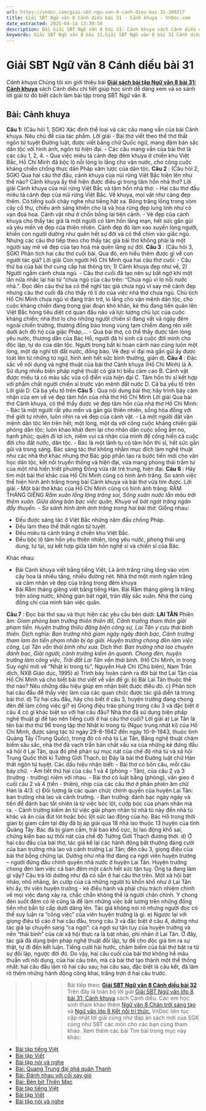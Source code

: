 ```yaml
---
url: https://vndoc.com/giai-sbt-ngu-van-8-canh-dieu-bai-31-309217
title: Giải SBT Ngữ văn 8 Cánh diều bài 31 - Cảnh khuya - VnDoc.com
date_extracted: 2025-04-14 13:39:50
description: Bài Giải SBT Ngữ văn 8 bài 31: Cảnh khuya sách Cánh diều có đáp án chi tiết cho các bạn cùng tham khảo.
keywords: Giải SBT Ngữ văn 8 bài 31,Giải SBT Ngữ văn 8 bài 31 Cánh diều,Giải sách bài tập Ngữ văn CD lớp 8,Ngữ văn lớp 8 Cánh diều,giải bài tập ngữ văn lớp 8,bài Cảnh khuya,soạn bài ngữ văn 8,ôn tập ngữ văn 8
---
```


# Giải SBT Ngữ văn 8 Cánh diều bài 31
 _Cảnh khuya_
Chúng tôi xin giới thiệu bài [**Giải sách bài tập Ngữ văn 8 bài 31: Cảnh khuya**](<https://vndoc.com/giai-sbt-ngu-van-8-canh-dieu-bai-31-309217>) sách Cánh diều chi tiết giúp học sinh dễ dàng xem và so sánh lời giải từ đó biết cách làm bài tập trong SBT Ngữ văn 8.
## Bài: Cảnh khuya
**Câu 1:** \(Câu hỏi 1, SGK\) Xác định thể loại và các câu mang vần của bài Cảnh khuya. Nêu chủ đề của tác phẩm.
Lời giải
\- Bài thơ viết theo thể thơ thất ngôn tứ tuyệt Đường luật, được viết bằng chữ Quốc ngữ, mang đậm bản sắc dân tộc với hình ảnh, ngôn từ hiện đại.
\- Các câu mang vần của bài thơ là các câu 1, 2, 4.
\- Qua việc miêu tả cảnh đẹp đêm khuya ở chiến khu Việt Bắc, Hồ Chí Minh đã bộc lộ nỗi lòng lo lắng cho vận nước, cho công cuộc kháng chiến chống thực dân Pháp xâm lược của dân tộc.
**Câu 2** : \(Câu hỏi 2, SGK\) Qua hai câu thơ đầu, cảnh khuya của núi rừng Việt Bắc hiện lên như thế nào? Cảnh khuya ấy thể hiện được điều gì trong tâm hồn nhà thơ?
Lời giải
Cảnh khuya của núi rừng Việt Bắc và tâm hồn nhà thơ:
\- Hai câu thơ đầu miêu tả cảnh đẹp của núi rừng Việt Bắc. Về khuya, mọi vật như càng đẹp thêm. Có tiếng suối chảy nghe như tiếng hát xa. Bóng trăng lồng trong vòm cây cổ thụ, chiếu ánh sáng khiến cho lá và hoa rừng đẹp lung linh như có vạn đoá hoa. Cảnh vật như ở chốn bồng lai tiên cảnh.
\- Vẻ đẹp của cảnh khuya cho thấy tác giả là một người có tâm hồn lãng mạn, hết sức gần gũi và yêu mến vẻ đẹp của thiên nhiên. Cảnh đẹp đó làm xao xuyến lòng người, khiến con người dường như quên hết sự đời và có thể chìm vào giấc ngủ. Nhưng các câu thơ tiếp theo cho thấy tác giả bài thơ không phải là một người say mê vẻ đẹp của tạo hoá mà quên lãng sự đời.
**Câu 3** : \(Câu hỏi 3, SGK\) Phân tích hai câu thơ cuối bài. Qua đó, em hiểu thêm được gì về con người tác giả?
Lời giải
Con người Hồ Chí Minh qua hai câu thơ cuối:
\- Câu thứ ba của bài thơ cung cấp hai thông tin; 1\) Cảnh khuya đẹp như về, 2\) Người ngắm cảnh chưa ngủ.
\- Câu thơ cuối đã tạo nên sự bất ngờ khi một lần nữa nhắc lại hai từ “chưa ngủ của câu trên: “Chưa ngủ vì lo nỗi nước nhà.”. Đọc đến câu thứ ba có thể nghĩ tác giả chưa ngủ vì say mê cảnh đẹp nhưng câu thơ cuối đã cho thấy rõ lí do của việc nhà thơ chưa ngủ. Chủ tịch Hồ Chí Minh chưa ngủ vì đang trăn trở, lo lắng cho vận mệnh dân tộc, cho cuộc kháng chiến đang trong giai đoạn khó khăn, kẻ thù đang tiến quân lên Việt Bắc hòng tiêu diệt cơ quan đầu não và lực lượng chủ lực của cuộc kháng chiến; nhà thơ lo cho những người chiến sĩ đang vất vả ngày đêm ngoài chiến trường, thương đồng bào trong vùng tạm chiếm đang rên xiết dưới ách đô hộ của giặc Pháp,...
\- Qua bài thơ, có thể thấy được tấm lòng yêu nước, thương dân của Bác Hồ, người đã hi sinh cả cuộc đời mình cho độc lập, tự do của dân tộc. Người trong bất kì hoàn cảnh nào cũng luôn một lòng, một dạ nghĩ tới đất nước, đồng bào. Vẻ đẹp vĩ đại mà gần gũi ấy được toát lên từ những từ ngữ, hình ảnh hết sức bình thường, giản dị.
**Câu 4** : Đặc sắc về nội dung và nghệ thuật của bài thơ Cảnh khuya \(Hồ Chí Minh\) là
A. Sử dụng nhiều biện pháp nghệ thuật có giá trị biểu cảm cao
B. Cảnh vật được miêu tả có màu sắc vừa cổ điển vừa hiện đại
C. Tâm hồn thi sĩ kết hợp với phẩm chất người chiến sĩ trước vận mệnh đất nước
D. Cả ba yếu tố trên
Lời giải
D. Cả ba yếu tố trên
**Câu 5** : Qua nội dung bài thơ, hãy trình bày cảm nhận của em về vẻ đẹp tâm hồn của nhà thơ Hồ Chí Minh
Lời giải
Qua bài thơ Cảnh khuya, có thể thấy được vẻ đẹp tâm hồn của nhà thơ Hồ Chí Minh:
\- Bác là một người rất yêu mến và gần gũi thiên nhiên, sống hòa đồng với thế giới tự nhiên, luôn nhìn ra vẻ đẹp của cảnh vật.
\- Là một người đặt vận mệnh dân tộc lên trên hết; một lòng, một dạ với công cuộc kháng chiến giải phóng dân tộc; luôn khao khát đem lại cho nhân dân cuộc sống ấm no, hạnh phúc; quên đi lợi ích, niềm vui cá nhân của mình để cống hiến cả cuộc đời cho đất nước, dân tộc.
\- Bác là một lãnh tụ có tâm hồn thi sĩ, hết sức gần gũi và trong sáng. Bác sáng tác thơ không nhằm mục đích làm nghệ thuật như các nhà thơ khác nhưng thơ Bác góp phần tạo ra bước tiến mới cho văn học dân tộc, kết nối truyền thống và hiện đại, vừa mang phong thái trầm tư của một nhà hiền triết phương Đông vừa rất trẻ trung, hiện đại.
**Câu 6** : Hãy tìm một bài thơ khác của Hồ Chí Minh cũng có hình ảnh trăng. So sánh việc thể hiện hình ảnh trăng trong bài Cảnh khuya và bài thơ vừa tìm được.
Lời giải
\- Một bài thơ khác của Hồ Chí Minh cũng có hình ảnh trăng:
RẰM THÁNG GIÊNG
 _Rằm xuân lồng lộng trăng soi,_
_Sông xuân nước lẫn màu trời thêm xuân._
_Giữa dòng bàn bạc việc quân,_
_Khuya về bát ngát trăng ngân đầy thuyền._
_\- So sánh hình ảnh ánh trăng trong hai bài thơ:_
Giống nhau:
  * Đều được sáng tác ở Việt Bắc những năm đầu chống Pháp.
  * Đều làm theo thể thất ngôn tứ tuyệt.
  * Đều miêu tả cảnh trăng ở chiến khu Việt Bắc.
  * Đều bộc lộ tâm hồn yêu thiên nhiên, lòng yêu nước, phong thái ung dung, tự tại, sự kết hợp giữa tâm hồn nghệ sĩ và chiến sĩ của Bác.

Khác nhau:
  * Bài Cảnh khuya viết bằng tiếng Việt, Là ảnh trăng rừng lồng vào vòm cây hoa lá nhiều tầng, nhiều đường nét. Nhà thơ một mình ngắm trăng và cảm nhận vẻ đẹp của trăng trong đêm khuya
  * Bài Rằm tháng giêng viết bằng tiếng Hán. Bài Rằm tháng giêng là trăng trên sông nước, không gian bát ngát, tràn đầy sắc xuân. Nhà thơ cùng đồng chí của mình bàn việc quân.

**Câu 7** : Đọc bài thơ sau và thực hiện các yêu cầu bên dưới:
**LAI TÂN**
Phiên âm:
_Giam phòng ban trưởng thiên thiên đổ,_
_Cảnh trưởng tham thôn giải phạm tiền._
_Huyện trưởng thiêu đăng biện công sự,_
_Lai Tân y cựu thái bình thiên._
Dịch nghĩa:
_Ban trưởng nhà giam ngày ngày đánh bạc,_
_Cảnh trưởng tham lam ăn tiền phạm nhân bị áp giải._
_Huyện trưởng chong đèn làm việc công,_
_Lai Tân vẫn thái bình như xưa._
Dịch thơ:
_Ban trưởng nhà lao chuyên đánh bạc,_
_Giải người, cảnh trưởng kiếm ăn quanh._
_Chong đèn, huyện trưởng làm công việc,_
_Trời đất Lai Tân vẫn thái bình._
\(Hồ Chí Minh, in trong Suy nghĩ mới về “Nhật kí trong tù”, Nguyễn Huệ Chi \(Chủ biên\), Nam Trân dịch, NXB Giáo dục, 1995\)
a\) Trình bày hoàn cảnh ra đời bài thơ Lai Tân của Hồ Chí Minh và cho biết bài thơ viết về vấn đề gì.
b\) Bài Lai Tân thuộc thể thơ nào? Nêu những dấu hiệu giúp em nhận biết được điều đó.
c\) Phân tích hai câu đầu để thấy việc làm của các quan chức được tác giả diễn tả
trong bài thơ.
d\) Từ hai câu đầu, hãy cho biết ở câu 3, huyện trưởng đang chong đèn để làm công việc gì?
e\) Giọng điệu trào phúng trong câu 3 và đặc biệt ở câu 4 có gì khác biệt so với hai câu đầu? Nhà thơ đã sử dụng biện pháp nghệ thuật gì để tạo nên tiếng cười ở hai câu thơ cuối?
Lời giải
a\) Lai Tân là tên bài thơ thứ 96 trong tập thơ Nhật kí trong tù \(Ngục trung nhật kí\) của Hồ Chí Minh, được sáng tác từ ngày 29-8-1942 đến ngày 10-9-1943, thuộc tỉnh Quảng Tây \(Trung Quốc\), trong đó có nhà tù Lai Tân,
Bằng nghệ thuật châm biếm sâu sắc, nhà thơ đã vạch trần bản chất xấu xa của những kẻ đứng đầu xã hội ở Lai Tân, qua đó phê phán sự mục nát của chế độ nhà tù và xã hội Trung Quốc thời kì Tưởng Giới Thạch.
b\) Đây là bài thơ Đường luật chữ Hán thất ngôn tứ tuyệt. Các dấu hiệu nhận biết:
\- Bài thơ có bốn câu, mỗi câu bảy chữ.
\- Âm tiết thứ hai của câu 1 và 4 \(phòng - Tân\), của câu 2 và 3 \(trưởng - trưởng\) niệm với nhau.
\- Bài thơ có luật bằng \(phòng\), vần gieo ở cuối câu 2 và 4 \(tiền - thiên\), nhịp của các câu thơ ở phần phiên âm chữ Hán là 4/3.
c\) Đối tượng là các quan chức chính quyền của huyện Lai Tân: ban trưởng nhà lao và cảnh trưởng.
\- Ban trưởng: đánh bạc ngày ngày và tiền để đánh bạc tất nhiên là từ việc bóc lột, cướp bóc của phạm nhân mà ra.
\- Cảnh trưởng kiếm ăn từ việc giải phạm nhân từ nhà tù này đến nhà tù khác và ăn của đút lót hoặc bóc lột sức lao động của họ. Bác Hồ trong thời gian bị giam cầm tại đây đã bị áp giải qua 18 nhà lao thuộc 13 huyện của tỉnh Quảng Tây. Bác đã bị giam cầm, trải bao khổ cực, bị lao động khổ sai, chứng kiến bao sự thối nát của chế độ Tưởng Giới Thạch đương thời.
d\) Ở hai câu đầu của bài thơ, tác giả kể lại các hành động bất thường đáng cười của ban trưởng nhà lao và cảnh trưởng Lai Tân; đến câu 3, giọng điệu của bài thơ bỗng chững lại. Dường như nhà thơ đang ca ngợi viên huyện trưởng – người đứng đầu chính quyền nhà nước ở huyện Lai Tân. Huyện trưởng chong đèn làm việc cả ban đêm một cách hết sức tận tuỵ. Ông ta đang làm gì vậy? Câu trả lời dường như đã có sẵn ở hai câu thơ trên. Một xã hội bát nháo, nhố nhăng, ăn cướp của cả những người tù khốn khổ như ở Lai Tân khi ấy, thì viên huyện trưởng - kẻ điều hành và phải chịu trách nhiệm chính về mọi việc đang xảy ra, chắc chắn không thể là người chân chính. Y chong đèn suốt đêm có lẽ cũng là để làm những việc bất lương trên những đồng tiền nhơ bẩn từ cấp dưới dâng lên. Tác giả không nói rõ nhưng người đọc có thể suy luận ra “công việc” của viên huyện trưởng là gì.
e\) Ngược lại với giọng điệu tố cáo ở hai câu đầu, trong câu 3 và đặc biệt ở câu 4, dường như tác giả lại chuyển sang “ca ngợi”: ca ngợi sự tận tụy của huyện trưởng và nền “thái bình” của cái xã hội thực ra là bát nháo, phi nhân ở Lai Tân.
Ở đây, tác giả đã dùng biện pháp nghệ thuật đối lập, tự để cho độc giả tìm ra sự thật, tự đi đến kết luận. Tiếng cười hài hước, châm biếm của bài thơ bật ra từ sự đối lập, ngược đời đó. Do vậy, hai câu cuối của bài thơ không hề mâu thuẫn với nội dung, của hai câu trên, mà cả bài thơ tạo thành một thể thống nhất: hai câu đầu làm rõ hai câu sau; hai câu sau, đặc biệt là câu kết, đã làm rõ thêm những hành động công khai, trắng trợn ở hai câu trước.
>>>> Bài tiếp theo: **[Giải SBT Ngữ văn 8 Cánh diều bài 32](<https://vndoc.com/giai-sbt-ngu-van-8-canh-dieu-bai-32-309218>)**
Trên đây là toàn bộ lời giải [Giải SBT Ngữ văn lớp 8 bài 31: Cảnh khuya](<https://vndoc.com/giai-sbt-ngu-van-8-canh-dieu-bai-31-309217>) sách Cánh diều. Các em học sinh tham khảo thêm [Ngữ văn 8 Chân trời sáng tạo ](<https://vndoc.com/ngu-van-8-chan-troi-sang-tao>)và [Ngữ văn lớp 8 Kết nối tri thức.](<https://vndoc.com/ngu-van-8-ket-noi-tri-thuc>) VnDoc liên tục cập nhật lời giải cũng như đáp án sách mới của SGK cũng như SBT các môn cho các bạn cùng tham khảo.
Xem thêm các bài Tìm bài trong mục này khác:
  * [Bài tập tiếng Việt](</giai-sbt-ngu-van-8-canh-dieu-bai-32-309218>)
  * [Bài tập Viết](</giai-sbt-ngu-van-8-canh-dieu-bai-33-309223>)
  * [Bài tập nói và nghe](</giai-sbt-ngu-van-8-canh-dieu-bai-34-309227>)
  * [Bài: Quang Trung đại phá quân Thanh](</giai-sbt-ngu-van-8-canh-dieu-bai-35-309280>)
  * [Bài: Đánh nhau với cối xay gió](</giai-sbt-ngu-van-8-canh-dieu-bai-36-309281>)
  * [Bài: Bên bờ Thiên Mạc](</giai-sbt-ngu-van-8-canh-dieu-bai-37-309283>)
  * [Bài tập tiếng Việt](</giai-sbt-ngu-van-8-canh-dieu-bai-38-309284>)
  * [Bài tập Viết](</giai-sbt-ngu-van-8-canh-dieu-bai-39-309285>)
  * [Bài tập nói và nghe](</giai-sbt-ngu-van-8-canh-dieu-bai-40-309289>)


